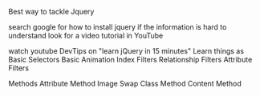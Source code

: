 Best way to tackle Jquery 

search google for how to install jquery
  if the information is hard to understand look for a video tutorial in YouTube

watch youtube DevTips on "learn jQuery in 15 minutes"
Learn things as 
  Basic Selectors
  Basic Animation
  Index Filters
  Relationship Filters
  Attribute Filters

Methods
  Attribute Method
  Image Swap
  Class Method
  Content Method

